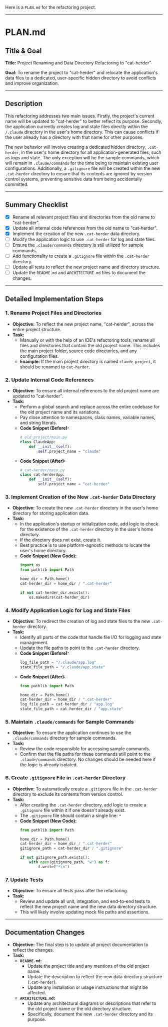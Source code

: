 Here is a `PLAN.md` for the refactoring project.

---

# PLAN.md

## **Title & Goal**

**Title:** Project Renaming and Data Directory Refactoring to "cat-herder"

**Goal:** To rename the project to "cat-herder" and relocate the application's data files to a dedicated, user-specific hidden directory to avoid conflicts and improve organization.

---

## **Description**

This refactoring addresses two main issues. Firstly, the project's current name will be updated to "cat-herder" to better reflect its purpose. Secondly, the application currently creates log and state files directly within the `/.claude` directory in the user's home directory. This can cause conflicts if the user already has a directory with that name for other purposes.

The new behavior will involve creating a dedicated hidden directory, `.cat-herder`, in the user's home directory for all application-generated files, such as logs and state. The only exception will be the sample commands, which will remain in `.claude/commands` for the time being to maintain existing user configurations. Additionally, a `.gitignore` file will be created within the new `.cat-herder` directory to ensure that its contents are ignored by version control systems, preventing sensitive data from being accidentally committed.

---

## **Summary Checklist**

- [x] Rename all relevant project files and directories from the old name to "cat-herder".
- [x] Update all internal code references from the old name to "cat-herder".
- [x] Implement the creation of the new `.cat-herder` data directory.
- [ ] Modify the application logic to use `.cat-herder` for log and state files.
- [ ] Ensure the `.claude/commands` directory is still utilized for sample commands.
- [ ] Add functionality to create a `.gitignore` file within the `.cat-herder` directory.
- [ ] Update all tests to reflect the new project name and directory structure.
- [ ] Update the `README.md` and `ARCHITECTURE.md` files to document the changes.

---

## **Detailed Implementation Steps**

### **1. Rename Project Files and Directories**

*   **Objective:** To reflect the new project name, "cat-herder", across the entire project structure.
*   **Task:**
    *   Manually or with the help of an IDE's refactoring tools, rename all files and directories that contain the old project name. This includes the main project folder, source code directories, and any configuration files.
    *   **Example:** If the main project directory is named `claude-project`, it should be renamed to `cat-herder`.

### **2. Update Internal Code References**

*   **Objective:** To ensure all internal references to the old project name are updated to "cat-herder".
*   **Task:**
    *   Perform a global search and replace across the entire codebase for the old project name and its variations.
    *   Pay close attention to namespaces, class names, variable names, and string literals.
    *   **Code Snippet (Before):**
        ```python
        # old_project/main.py
        class ClaudeApp:
            def __init__(self):
                self.project_name = "claude"
        ```
    *   **Code Snippet (After):**
        ```python
        # cat-herder/main.py
        class cat-herderApp:
            def __init__(self):
                self.project_name = "cat-herder"
        ```

### **3. Implement Creation of the New `.cat-herder` Data Directory**

*   **Objective:** To create the new `.cat-herder` directory in the user's home directory for storing application data.
*   **Task:**
    *   In the application's startup or initialization code, add logic to check for the existence of the `.cat-herder` directory in the user's home directory.
    *   If the directory does not exist, create it.
    *   Best practice is to use platform-agnostic methods to locate the user's home directory.
    *   **Code Snippet (New Code):**
        ```python
        import os
        from pathlib import Path

        home_dir = Path.home()
        cat-herder_dir = home_dir / ".cat-herder"

        if not cat-herder_dir.exists():
            os.makedirs(cat-herder_dir)
        ```

### **4. Modify Application Logic for Log and State Files**

*   **Objective:** To redirect the creation of log and state files to the new `.cat-herder` directory.
*   **Task:**
    *   Identify all parts of the code that handle file I/O for logging and state management.
    *   Update the file paths to point to the `.cat-herder` directory.
    *   **Code Snippet (Before):**
        ```python
        log_file_path = "/.claude/app.log"
        state_file_path = "/.claude/app.state"
        ```
    *   **Code Snippet (After):**
        ```python
        from pathlib import Path

        home_dir = Path.home()
        cat-herder_dir = home_dir / ".cat-herder"
        log_file_path = cat-herder_dir / "app.log"
        state_file_path = cat-herder_dir / "app.state"
        ```

### **5. Maintain `.claude/commands` for Sample Commands**

*   **Objective:** To ensure the application continues to use the `.claude/commands` directory for sample commands.
*   **Task:**
    *   Review the code responsible for accessing sample commands.
    *   Confirm that the file paths for these commands still point to the `.claude/commands` directory. No changes should be needed here if the logic is already isolated.

### **6. Create `.gitignore` File in `.cat-herder` Directory**

*   **Objective:** To automatically create a `.gitignore` file in the `.cat-herder` directory to exclude its contents from version control.
*   **Task:**
    *   After creating the `.cat-herder` directory, add logic to create a `.gitignore` file within it if one doesn't already exist.
    *   The `.gitignore` file should contain a single line: `*`
    *   **Code Snippet (New Code):**
        ```python
        from pathlib import Path

        home_dir = Path.home()
        cat-herder_dir = home_dir / ".cat-herder"
        gitignore_path = cat-herder_dir / ".gitignore"

        if not gitignore_path.exists():
            with open(gitignore_path, "w") as f:
                f.write("*\n")
        ```

### **7. Update Tests**

*   **Objective:** To ensure all tests pass after the refactoring.
*   **Task:**
    *   Review and update all unit, integration, and end-to-end tests to reflect the new project name and the new data directory structure.
    *   This will likely involve updating mock file paths and assertions.

---

## **Documentation Changes**

*   **Objective:** The final step is to update all project documentation to reflect the changes.
*   **Task:**
    *   **`README.md`:**
        *   Update the project title and any mentions of the old project name.
        *   Update the description to reflect the new data directory structure (`.cat-herder`).
        *   Update any installation or usage instructions that might be affected.
    *   **`ARCHITECTURE.md`:**
        *   Update any architectural diagrams or descriptions that refer to the old project name or the old directory structure.
        *   Specifically, document the new `.cat-herder` directory and its purpose.